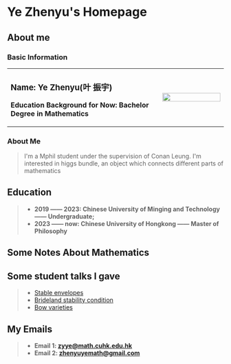 # Ye Zhenyu's Homepage
## About me
### Basic Information
<table border="0">
  <tr>
    <td width="70%">
      <h3>Name: Ye Zhenyu(叶 振宇)</h3>
      <p><b>Education Background for Now: Bachelor Degree in Mathematics</b></p>
    </td>
    <td width="30%">
      <img src="/Lyu.jpg" width="100%"> 
    </td>
  </tr>
</table>

### About Me
>I'm a Mphil student under the supervision of Conan Leung. I'm interested in higgs bundle, an object which connects different parts of mathematics



## Education

> + **2019 —— 2023: Chinese University of Minging and Technology —— Undergraduate;**
> + **2023 —— now:  Chinese University of Hongkong —— Master of Philosophy**


## Some Notes About Mathematics



## Some student talks I gave
> + [Stable envelopes](talk1.pdf) 
> + [Brideland stability condition](stability.pdf)
> + [Bow varieties](BowVarieties.pdf) 

## My Emails
> + **Email 1: zyye@math.cuhk.edu.hk**
> + **Email 2: zhenyuyemath@gmail.com**

